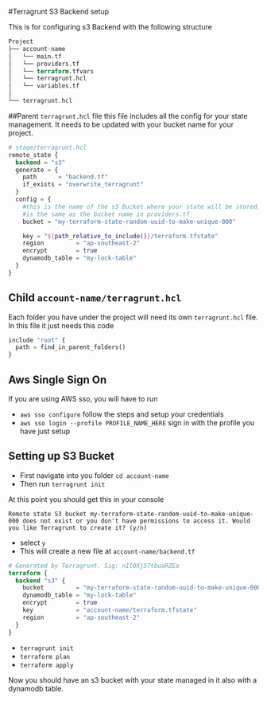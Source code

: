 #Terragrunt S3 Backend setup 

This is for configuring s3 Backend with the following structure 

```terraform
Project
├── account-name
│   └── main.tf
│   └── providers.tf
│   └── terraform.tfvars
│   └── terragrunt.hcl
│   └── variables.tf
│  
└── terragrunt.hcl
```

##Parent `terragrunt.hcl` file
this file includes all the config for your state management. It needs to be updated with your bucket name for your project. 
```terraform
# stage/terragrunt.hcl
remote_state {
  backend = "s3"
  generate = {
    path      = "backend.tf"
    if_exists = "overwrite_terragrunt"
  }
  config = {
    #this is the name of the s3 Bucket where your state will be stored,
    #is the same as the bucket name in providers.tf
    bucket = "my-terraform-state-random-uuid-to-make-unique-000"

    key = "${path_relative_to_include()}/terraform.tfstate"
    region         = "ap-southeast-2"
    encrypt        = true
    dynamodb_table = "my-lock-table"
  }
}
```

## Child `account-name/terragrunt.hcl`
Each folder you have under the project will need its own `terragrunt.hcl` file. In this file it just needs this code 
```terraform
include "root" {
  path = find_in_parent_folders()
}
```

## Aws Single Sign On
If you are using AWS sso, you will have to run 
- `aws sso configure` follow the steps and setup your credentials 
- `aws sso login --profile PROFILE_NAME_HERE` sign in with the profile you have just setup

## Setting up S3 Bucket 

- First navigate into you folder `cd account-name`
- Then run `terragrunt init`

At this point you should get this in your console
```
Remote state S3 bucket my-terraform-state-random-uuid-to-make-unique-000 does not exist or you don't have permissions to access it. Would you like Terragrunt to create it? (y/n)
```
- select `y`
- This will create a new file at `account-name/backend.tf`
```terraform
# Generated by Terragrunt. Sig: nIlQXj57tbuaRZEa
terraform {
  backend "s3" {
    bucket         = "my-terraform-state-random-uuid-to-make-unique-000"
    dynamodb_table = "my-lock-table"
    encrypt        = true
    key            = "account-name/terraform.tfstate"
    region         = "ap-southeast-2"
  }
}
```

- `terragrunt init`
- `terraform plan`
- `terraform apply`

Now you should have an s3 bucket with your state managed in it also with a dynamodb table.

